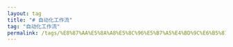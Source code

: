 ```yaml
---
layout: tag
title: "# 自动化工作流"
tag: "自动化工作流"
permalink: /tags/%E8%87%AA%E5%8A%A8%E5%8C%96%E5%B7%A5%E4%BD%9C%E6%B5%81/
---
```


